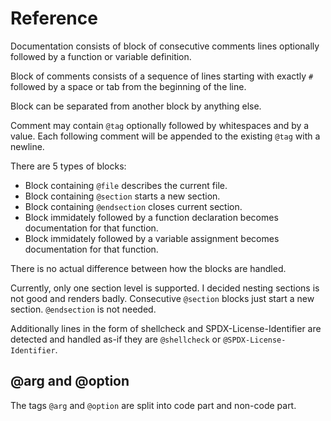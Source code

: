# Reference

Documentation consists of block of consecutive comments lines optionally followed by a function or variable definition.

Block of comments consists of a sequence of lines starting with exactly `#` followed by a space or tab from the beginning of the line.

Block can be separated from another block by anything else.

Comment may contain `@tag` optionally followed by whitespaces and by a value.
Each following comment will be appended to the existing `@tag` with a newline.

There are 5 types of blocks:

- Block containing `@file` describes the current file.
- Block containing `@section` starts a new section.
- Block containing `@endsection` closes current section.
- Block immidately followed by a function declaration becomes documentation for that function.
- Block immidately followed by a variable assignment becomes documentation for that function.

There is no actual difference between how the blocks are handled.

Currently, only one section level is supported. I decided nesting sections is not good and renders badly.
Consecutive `@section` blocks just start a new section. `@endsection` is not needed.

Additionally lines in the form of shellcheck and SPDX-License-Identifier are detected and handled as-if they are `@shellcheck` or `@SPDX-License-Identifier`.

## @arg and @option

The tags `@arg` and `@option` are split into code part and non-code part.

